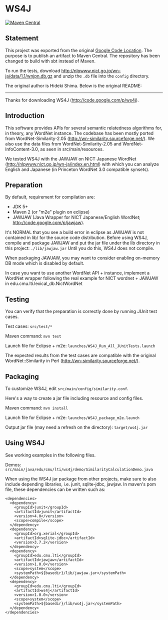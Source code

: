 # WS4J

[![Maven Central](https://maven-badges.herokuapp.com/maven-central/de.sciss/ws4j/badge.svg)](https://maven-badges.herokuapp.com/maven-central/de.sciss/ws4j)

## Statement

This project was exported from the original [Google Code Location](http://code.google.com/p/ws4j).
The purpose is to publish an artifact to Maven Central. The repository has been changed to
build with sbt instead of Maven.

To run the tests, download http://nlpwww.nict.go.jp/wn-ja/data/1.1/wnjpn.db.gz
and unzip the `.db` file into the `config` directory.

The original author is Hideki Shima. Below is the original README:

----

Thanks for downloading WS4J (http://code.google.com/p/ws4j).

## Introduction

This software provides APIs for several semantic relatedness 
algorithms for, in theory, any WordNet instance. The codebase
has been mostly ported from WordNet-Similarity-2.05 
(http://wn-similarity.sourceforge.net/). We also use the data 
files from WordNet-Similarity-2.05 and WordNet-InfoContent-3.0, 
as seen in src/main/resources. 

We tested WS4J with the JAWJAW on NICT Japanese 
WordNet (http://nlpwww.nict.go.jp/wn-ja/index.en.html) 
with which you can analyze English and Japanese (in 
Princeton WordNet 3.0 compatible synsets).

## Preparation

By default, requirement for compilation are:

 - JDK 5+ 
 - Maven 2 (or "m2e" plugin on eclipse)
 - JAWJAW (Java Wrapper for NICT Japanese/English WordNet; http://code.google.com/p/jawjaw).

It's NORMAL that you see a build error in eclipse as JAWJAW is 
not contained in lib/ for the source code distribution.
Before using WS4J, compile and package JAWJAW and put the
jar file under the lib directory in this project: `./lib/jawjaw.jar`
Until you do this, WS4J does not compile.

When packaging JAWJAW, you may want to consider enabling
on-memory DB mode which is disabled by default.

In case you want to use another WordNet API + instance, 
implement a WordNet wrapper following the real example for NICT wordnet + JAWJAW 
in edu.cmu.lti.lexical_db.NictWordNet

## Testing

You can verify that the preparation is correctly done by running
JUnit test cases. 

Test cases:
  `src/test/*`
   
Maven command:
  `mvn test`

Launch file for Eclipse + m2e:
  `launches/WS4J_Run_All_JUnitTests.launch`

The expected results from the test cases are compatible with the 
original WordNet::Similarity in Perl (http://wn-similarity.sourceforge.net/).

## Packaging

To customize WS4J, edit `src/main/config/similarity.conf`.

Here's a way to create a jar file including resource and config files.

Maven command:
  `mvn install`

Launch file for Eclipse + m2e:
  `launches/WS4J_package_m2e.launch`

Output jar file (may need a refresh on the directory):
  `target/ws4j.jar`
  
## Using WS4J

See working examples in the following files.

Demos:
  `src/main/java/edu/cmu/lti/ws4j/demo/SimilarityCalculationDemo.java`

When using the WS4J jar package from other projects, make sure to 
also include depending libraries, i.e. junit, sqlite-jdbc, jawjaw.
In maven's pom file, these dependencies can be written such as: 

    <dependencies>
      <dependency>
        <groupId>junit</groupId>
        <artifactId>junit</artifactId>
        <version>4.0</version>
        <scope>compile</scope>
      </dependency>
      <dependency>
        <groupId>org.xerial</groupId>
        <artifactId>sqlite-jdbc</artifactId>
        <version>3.7.2</version>
      </dependency>
      <dependency>
        <groupId>edu.cmu.lti</groupId>
        <artifactId>jawjaw</artifactId>
        <version>1.0.0</version>
        <scope>system</scope> 
        <systemPath>${basedir}/lib/jawjaw.jar</systemPath>
      </dependency>
      <dependency>
        <groupId>edu.cmu.lti</groupId>
        <artifactId>ws4j</artifactId>
        <version>1.0.0</version>
        <scope>system</scope> 
        <systemPath>${basedir}/lib/ws4j.jar</systemPath>
      </dependency>
    </dependencies> 
